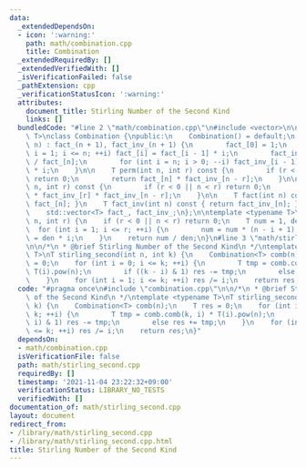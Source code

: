 ```yaml
---
data:
  _extendedDependsOn:
  - icon: ':warning:'
    path: math/combination.cpp
    title: Combination
  _extendedRequiredBy: []
  _extendedVerifiedWith: []
  _isVerificationFailed: false
  _pathExtension: cpp
  _verificationStatusIcon: ':warning:'
  attributes:
    document_title: Stirling Number of the Second Kind
    links: []
  bundledCode: "#line 2 \"math/combination.cpp\"\n#include <vector>\n\ntemplate <typename\
    \ T>\nclass Combination {\npublic:\n    Combination() = default;\n    Combination(int\
    \ n) : fact_(n + 1), fact_inv_(n + 1) {\n        fact_[0] = 1;\n        for (int\
    \ i = 1; i <= n; ++i) fact_[i] = fact_[i - 1] * i;\n        fact_inv_[n] = T(1)\
    \ / fact_[n];\n        for (int i = n; i > 0; --i) fact_inv_[i - 1] = fact_inv_[i]\
    \ * i;\n    }\n\n    T perm(int n, int r) const {\n        if (r < 0 || n < r)\
    \ return 0;\n        return fact_[n] * fact_inv_[n - r];\n    }\n\n    T comb(int\
    \ n, int r) const {\n        if (r < 0 || n < r) return 0;\n        return fact_[n]\
    \ * fact_inv_[r] * fact_inv_[n - r];\n    }\n\n    T fact(int n) const { return\
    \ fact_[n]; }\n    T fact_inv(int n) const { return fact_inv_[n]; }\n\nprivate:\n\
    \    std::vector<T> fact_, fact_inv_;\n};\n\ntemplate <typename T>\nT comb(int\
    \ n, int r) {\n    if (r < 0 || n < r) return 0;\n    T num = 1, den = 1;\n  \
    \  for (int i = 1; i <= r; ++i) {\n        num = num * (n - i + 1);\n        den\
    \ = den * i;\n    }\n    return num / den;\n}\n#line 3 \"math/stirling_second.cpp\"\
    \n\n/*\n * @brief Stirling Number of the Second Kind\n */\ntemplate <typename\
    \ T>\nT stirling_second(int n, int k) {\n    Combination<T> comb(n);\n    T res\
    \ = 0;\n    for (int i = 0; i <= k; ++i) {\n        T tmp = comb.comb(k, i) *\
    \ T(i).pow(n);\n        if ((k - i) & 1) res -= tmp;\n        else res += tmp;\n\
    \    }\n    for (int i = 1; i <= k; ++i) res /= i;\n    return res;\n}\n"
  code: "#pragma once\n#include \"combination.cpp\"\n\n/*\n * @brief Stirling Number\
    \ of the Second Kind\n */\ntemplate <typename T>\nT stirling_second(int n, int\
    \ k) {\n    Combination<T> comb(n);\n    T res = 0;\n    for (int i = 0; i <=\
    \ k; ++i) {\n        T tmp = comb.comb(k, i) * T(i).pow(n);\n        if ((k -\
    \ i) & 1) res -= tmp;\n        else res += tmp;\n    }\n    for (int i = 1; i\
    \ <= k; ++i) res /= i;\n    return res;\n}"
  dependsOn:
  - math/combination.cpp
  isVerificationFile: false
  path: math/stirling_second.cpp
  requiredBy: []
  timestamp: '2021-11-04 23:22:32+09:00'
  verificationStatus: LIBRARY_NO_TESTS
  verifiedWith: []
documentation_of: math/stirling_second.cpp
layout: document
redirect_from:
- /library/math/stirling_second.cpp
- /library/math/stirling_second.cpp.html
title: Stirling Number of the Second Kind
---
```

